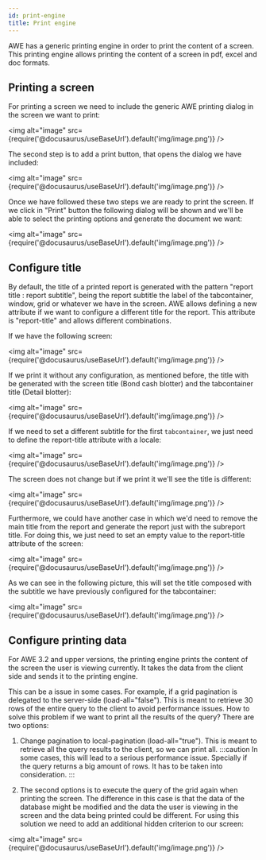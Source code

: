 ```yaml
---
id: print-engine
title: Print engine
---
```


AWE has a generic printing engine in order to print the content of a screen. This printing engine allows printing the content of a screen in pdf, excel and doc formats.

## Printing a screen

For printing a screen we need to include the generic AWE printing dialog in the screen we want to print: 

<img alt="image" src={require('@docusaurus/useBaseUrl').default('img/image.png')} />

The second step is to add a print button, that opens the dialog we have included: 

<img alt="image" src={require('@docusaurus/useBaseUrl').default('img/image.png')} />

Once we have followed these two steps we are ready to print the screen. If we click in "Print" button the following dialog will be shown and we'll be able to select the printing options and generate the document we want:

<img alt="image" src={require('@docusaurus/useBaseUrl').default('img/image.png')} />

## Configure title

By default, the title of a printed report is generated with the pattern "report title : report subtitle", being the report subtitle the label of the tabcontainer, window, grid or whatever we have in the screen. AWE allows defining a new attribute if we want to configure a different title for the report. This attribute is "report-title" and allows different combinations.

If we have the following screen:

<img alt="image" src={require('@docusaurus/useBaseUrl').default('img/image.png')} />

If we print it without any configuration, as mentioned before, the title with be generated with the screen title (Bond cash blotter) and the tabcontainer title (Detail blotter):

<img alt="image" src={require('@docusaurus/useBaseUrl').default('img/image.png')} />

If we need to set a different subtitle for the first `tabcontainer`, we just need to define the report-title attribute with a locale:

<img alt="image" src={require('@docusaurus/useBaseUrl').default('img/image.png')} />

The screen does not change but if we print it we'll see the title is different:

<img alt="image" src={require('@docusaurus/useBaseUrl').default('img/image.png')} />

Furthermore, we could have another case in which we'd need to remove the main title from the report and generate the report just with the subreport title. For doing this, we just need to set an empty value to the report-title attribute of the screen:

<img alt="image" src={require('@docusaurus/useBaseUrl').default('img/image.png')} />

As we can see in the following picture, this will set the title composed with the subtitle we have previously configured for the tabcontainer:

<img alt="image" src={require('@docusaurus/useBaseUrl').default('img/image.png')} />

## Configure printing data

For AWE 3.2 and upper versions, the printing engine prints the content of the screen the user is viewing currently. It takes the data from the client side and sends it to the printing engine. 

This can be a issue in some cases. For example, if a grid pagination is delegated to the server-side (load-all="false"). This is meant to retrieve 30 rows of the entire query to the client to avoid performance issues. How to solve this problem if we want to print all the results of the query? There are two options:

1. Change pagination to local-pagination (load-all="true"). This is meant to retrieve all the query results to the client, so we can print all. 
:::caution
In some cases, this will lead to a serious performance issue. Specially if the query returns a big amount of rows. It has to be taken into consideration.
:::

2. The second options is to execute the query of the grid again when printing the screen. The difference in this case is that the data of the database might be modified and the data the user is viewing in the screen and the data being printed could be different. For using this solution we need to add an additional hidden criterion to our screen: 

<img alt="image" src={require('@docusaurus/useBaseUrl').default('img/image.png')} />
